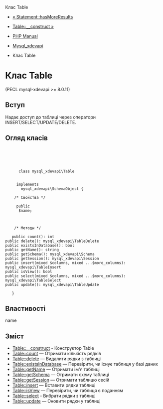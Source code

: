 Клас Table

-   [« Statement::hasMoreResults](mysql-xdevapi-statement.hasmoreresults.html)
    
-   [Table::\_\_construct »](mysql-xdevapi-table.construct.html)
    
-   [PHP Manual](index.html)
    
-   [Mysql\_xdevapi](book.mysql-xdevapi.html)
    
-   Клас Table
    

# Клас Table

(PECL mysql-xdevapi >= 8.0.11)

## Вступ

Надає доступ до таблиці через оператори INSERT/SELECT/UPDATE/DELETE.

## Огляд класів

```classsynopsis



    
     
      class mysql_xdevapi\Table
     

     implements 
       mysql_xdevapi\SchemaObject {

    /* Свойства */
    
     public
      $name;



    /* Методы */
    
   public count(): int
public delete(): mysql_xdevapi\TableDelete
public existsInDatabase(): bool
public getName(): string
public getSchema(): mysql_xdevapi\Schema
public getSession(): mysql_xdevapi\Session
public insert(mixed $columns, mixed ...$more_columns): mysql_xdevapi\TableInsert
public isView(): bool
public select(mixed $columns, mixed ...$more_columns): mysql_xdevapi\TableSelect
public update(): mysql_xdevapi\TableUpdate

   }
```

## Властивості

name

## Зміст

-   [Table::\_\_construct](mysql-xdevapi-table.construct.html) - Конструктор Table
-   [Table::count](mysql-xdevapi-table.count.html) — Отримати кількість рядків
-   [Table::delete](mysql-xdevapi-table.delete.html) — Видалити рядки з таблиці
-   [Table::existsInDatabase](mysql-xdevapi-table.existsindatabase.html) — Перевірити, чи існує таблиця у базі даних
-   [Table::getName](mysql-xdevapi-table.getname.html) — Отримати ім'я таблиці
-   [Table::getSchema](mysql-xdevapi-table.getschema.html) — Отримати схему таблиці
-   [Table::getSession](mysql-xdevapi-table.getsession.html) — Отримати таблицю сесій
-   [Table::insert](mysql-xdevapi-table.insert.html) — Вставити рядки таблиці
-   [Table::isView](mysql-xdevapi-table.isview.html) — Перевірити, чи таблиця є поданням
-   [Table::select](mysql-xdevapi-table.select.html) - Вибрати рядки з таблиці
-   [Table::update](mysql-xdevapi-table.update.html) — Оновити рядки у таблиці